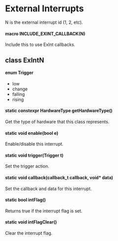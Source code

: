 # External Interrupts

N is the external interrupt id (1, 2, etc).

#### macro INCLUDE_EXINT_CALLBACK(N)
Include this to use ExInt callbacks.

## class ExIntN

#### enum Trigger
* low
* change
* falling
* rising

#### static constexpr HardwareType getHardwareType()
Get the type of hardware that this class represents.

#### static void enable(bool e)
Enable/disable this interrupt.

#### static void trigger(Trigger t)
Set the trigger action.

#### static void callback(callback_t callback, void\* data)
Set the callback and data for this interrupt.

#### static bool intFlag()
Returns true if the interrupt flag is set.

#### static void intFlagClear()
Clear the interrupt flag.
